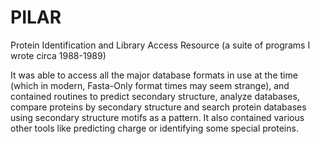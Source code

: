 # PILAR
Protein Identification and Library Access Resource (a suite of programs I wrote circa 1988-1989)

It was able to access all the major database formats in use at the time (which in modern, Fasta-Only
format times may seem strange), and contained routines to predict secondary structure, analyze 
databases, compare proteins by secondary structure and search protein databases using secondary
structure motifs as a pattern. It also contained various other tools like predicting charge or
identifying some special proteins.
